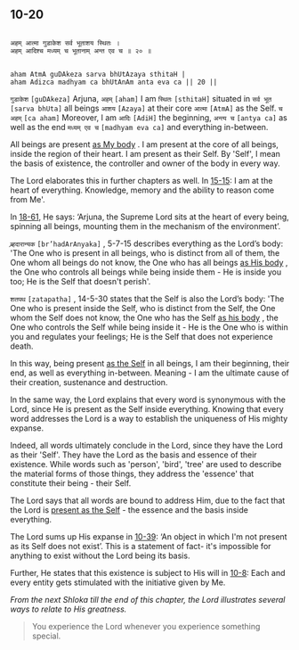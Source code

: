 ## 10-20

```shloka-sa

अहम् आत्मा गुडाकेश सर्व भूताशय स्थितः ।
अहम् आदिश्च मध्यम् च भूतानाम् अन्त एव च ॥ २० ॥

```
```shloka-sa-hk

aham AtmA guDAkeza sarva bhUtAzaya sthitaH |
aham Adizca madhyam ca bhUtAnAm anta eva ca || 20 ||

```
`गुडाकेश` `[guDAkeza]` Arjuna, `अहम्` `[aham]` I am `स्थितः` `[sthitaH]` situated in `सर्व भूत` `[sarva bhUta]` all beings `आशय` `[Azaya]` at their core `आत्मा` `[AtmA]` as the Self. `च अहम्` `[ca aham]` Moreover, I am `आदिः` `[AdiH]` the beginning, `अन्त्य च` `[antya ca]` as well as the end `मध्यम् एव च` `[madhyam eva ca]` and everything in-between.

All beings are present 
[as My body](7-13.md#universe_as_his_body)
. I am present at the core of all beings, inside the region of their heart. I am present as their Self. By 'Self', I mean the basis of existence, the controller and owner of the body in every way. 

The Lord elaborates this in further chapters as well. In [15-15](15-15.md): I am at the heart of everything. Knowledge, memory and the ability to reason come from Me'. 

In [18-61](18-61.md), He says: ‘Arjuna, the Supreme Lord sits at the heart of every being, spinning all beings, mounting them in the mechanism of the environment’.

`ब्र्हदारान्यक` `[br’hadArAnyaka]` , 5-7-15 describes everything as the Lord’s body: 'The One who is present in all beings, who is distinct from all of them, the One whom all beings do not know, the One who has all beings
[as His body](7-13.md#universe_as_his_body)
, the One who controls all beings while being inside them - He is inside you too; He is the Self that doesn't perish'.

`शतपथ` `[zatapatha]` , 14-5-30
 states that the Self is also the Lord’s body: 'The One who is present inside the Self, who is distinct from the Self, the One whom the Self does not know, the One who has the Self 
[as his body](7-13.md#universe_as_his_body)
, the One who controls the Self while being inside it - He is the One who is within you and regulates your feelings; He is the Self that does not experience death.

In this way, being present 
[as the Self](7-13.md#universe_as_his_body)
 in all beings, I am their beginning, their end, as well as everything in-between. Meaning - I am the ultimate cause of their creation, sustenance and destruction.

In the same way, the Lord explains that every word is synonymous with the Lord, since He is present as the Self inside everything. Knowing that every word addresses the Lord is a way to establish the uniqueness of His mighty expanse. 

Indeed, all words ultimately conclude in the Lord, since they have the Lord as their 'Self'. They have the Lord as the basis and essence of their existence. While words such as 'person', 'bird', 'tree' are used to describe the material forms of those things, they address the 'essence' that constitute their being - their Self. 

The Lord says that all words are bound to address Him, due to the fact that the Lord is 
[present as the Self](7-13.md#universe_as_his_body) - the essence and the basis inside everything. 

The Lord sums up His expanse in [10-39](10-39.md): ‘An object in which I'm not present as its Self does not exist’. This is a statement of fact- it's impossible for anything to exist without the Lord being its basis.

Further, He states that this existence is subject to His will in [10-8](10-8.md): Each and every entity gets stimulated with the initiative given by Me.

_From the next Shloka till the end of this chapter, the Lord illustrates several ways to relate to His greatness._

<a name='applnote_158'></a>
> You experience the Lord whenever you experience something special.
